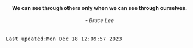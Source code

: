 
<div align="center"><b><span>We can see through others only when we can see through ourselves.</span></b><br><br><i> - Bruce Lee</i></div>
<br><br><kbd>Last updated:Mon Dec 18 12:09:57 2023</kbd>